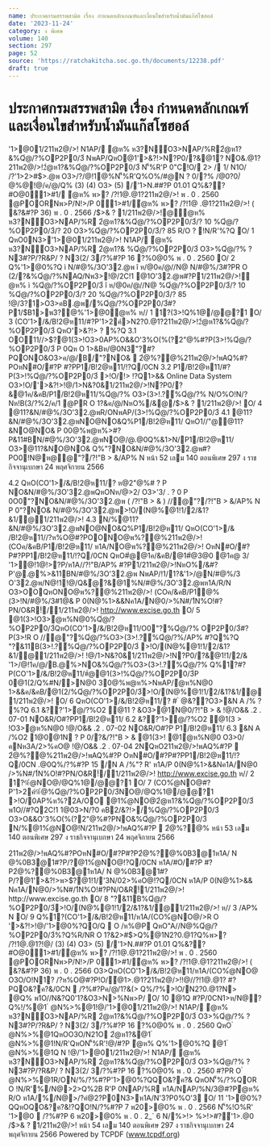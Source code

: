 ```yaml
---
name: ประกาศกรมสรรพสามิต เรื่อง กำหนดหลักเกณฑ์และเงื่อนไขสำหรับน้ำมันแก๊สโซฮอล์
date: '2023-11-24'
category: ง พิเศษ
volume: 140
section: 297
page: 52
source: 'https://ratchakitcha.soc.go.th/documents/12238.pdf'
draft: true
---
```


# ประกาศกรมสรรพสามิต เรื่อง กำหนดหลักเกณฑ์และเงื่อนไขสำหรับน้ำมันแก๊สโซฮอล์

'1>@01/211พ2@/>! N1AP/ ํ@ห% ห3?N์O3>NAP/%R2ํ@ห1?&%Qํ@/?%OP2P0/3์ NพAP/QหO@1'>&?!>N?P0/?&@1? NO&.@1?211พ2@/>!2ํ@ห1?&%Qํ@/?%OP2P0/3์ N'็%R'P 0"C!O/ 2> / 1/ N1O/ /?'1>2>#$>.@พ O3>/?/@!1@%N'็%R'Q%O%/#@N ? 0/?% /@0?0/ํ@%@!@/ค/@/Q% (3) (4) O3> (5) /'1>N.##?P 01.01 Q%&??#O@01>#1/ ํ@ห% พ>? /?!1@.@1?211พ2@/>! พ . 0 . 2560 @POORNพ>P/N!>/P 01>#1/ํ@ห% พ>? /?!1@ .@1?211พ2@/>! ( &?&#?P 36) พ . 0 . 2566 /$>& ? 1/211พ2@/>!@ํ@ห% ห3?N์O3>NAP/%R 2ํ@ห1?&%Qํ@/?%OP2P0/3์/? 10 %Qํ@/?%OP2P0/3์/? 20 O3>%Qํ@/?%OP2P0/3์/? 85 R/O ? !N/R'%?Q O/ 1 QหO0N3>'1>@01/211พ2@/>! N1AP/ ํ@ห% ห3?N์O3>NAP/%R 2ํ@ห1?& %Qํ@/?%OP2P0/3์ O3>%Qํ@/?% ? N3#?P/?R&P/ ? N3(2/ 3/?%#?P 16 ?%0@0% พ . 0 . 2560 O/ 2 Q%'1>@0%?Q ì N/#@%/3O'32.@พ î ห/@0ค/@//N@ N/#@%/3#?PR O (2/?&%Qํ@/?%NAQ/Nพ3>!@/2C!1 @1O'32.@พ#?P1/211พ2@/>!ํ@ห% ì %Qํ@/?%OP2P0/3์ î ห/@0ค/@//N@ %Qํ@/?%OP2P0/3์/? 10 %Qํ@/?%OP2P0/3์/? 20 %Qํ@/?%OP2P0/3์/? 85 !@/3?1>O3>คB.@พ/%Qํ@/?%OP2P0/3์#?P1/$B1>พ3?@%'1>@0ํ@ห% ห// 1 1?(3>!Q%1@/@@?1 O/ 3 (CO'1>/&/B!2@ห11/#?P'1>2ค์>N2?0.@1?211พ2@/>!2ํ@ห1?&%Qํ@/?%OP2P0/3์ QหO'>&?!> ? %?Q 3.1 OO11//>$?@1(3>!O3>0AP%O&&O'3%O(%(?2"@%#?P(3>!%Qํ@/?%OP2P0/3์ P 0Qห O 1>&Bห/@0N3"?#?PQONO&O3>ค/@/B/"?NO&  2ํ@%?@%211พ2@/>!พAQ%#?POหN#O/#?P #?PP1/B!2@ห11/!?Q/0CN 3.2 P1/B!2@ห11/#?P(3>!%Qํ@/?%OP2P0/3์ >!O/!> !?Q1>&& Online Data System O3>!O/'>&?!>!@/1>N&?0&1/211พ2@/>!N?P0/?&@1ค/&คB/P1/B!2@ห11/%Qํ@/?% O3>(3>!.?์%Qํ@/?% N/O%O!N/?Nห!B(3/?%2/ค/1 @PR O 1?&ค/@/NหO%/&@/$>& ? 1/211พ2@/>! O/ 4 @11?&N/#@%/3O'32.@พR/ONพAP/(3>!%Qํ@/?%OP2P0/3์ 4.1 @11?&N/#@%/3O'32.@พNO@NO&Q%P1/B!2@ห11/ QหO1//"@@11?&NO@NO& P 00@%พ@ห%>#?P&11#BN/#@%/3O'32.@พNO@/@.@0Q%&1>N/P1/B!2@ห11/ O3>@11?&NO@NO& Q%"?NO&N/#@%/3O'32.@พ#?PO0!N@ห@@"?/?!"B > &/AP% N หน้า 52 เลม 140 ตอนพิเศษ 297 ง ราชกิจจานุเบกษา 24 พฤศจิกายน 2566

4.2 QหO(CO'1>/&/B!2@ห11/? ห@2"@%# ? P NO&N/#@%/3O'32.@พQหONห/@>2/ O3>'3/ . ? 0 P 0O0"?NO&N/#@%/3O'32.@พ ( /?!"B > & ) //@"?/?!"B > &/AP% N P 0"?NO& N/#@%/3O'32.@พ>!O/(N@%@1!1/2/&1?&1/@1/211พ2@/>! 4.3 N/%@11?&N/#@%/3O'32.@พNO@NO&Q%P1/B!2@ห11/ QหO(CO'1>/& /B!2@ห11//?ห%O@#?POONO@พ%?@%211พ2@/>!(COค/&คB/P1/B!2@ห11/ ห1A/NO@พ%?@%211พ2@/>! OหN#O/#?P#?PP1/B!2@ห11/!?Q/0CN QหO#ํ@@1ค/&คB/@1#ํ@3@0 @1ค@ 3/ '1>ํ@!1@!>?P/ห1A//?!"B/AP% #?P1/211พ2@/>!NหO%/&#?P'@.@%>&11BN/#@%/3O'32.@พ NพAP/!1/1?&'1>/@N/#@%/3 O'32.@พ/N@!1!@/Q&ํ@?&@1%N/#@%/3O'32.@พห1A/R/N O3>OOQหONO@พ%?@%211พ2@/>! (COค/&คB/P1@%(3>!N/#@%/3#1@& P 0(N@%1>&&Nค1A/N@0/>%N#/1์N%O!#?PN/O&R!์/1/211พ2@/>! http://www.excise.go.th O/ 5 @1(3>!O3>ํ@ห%N@0%Qํ@/?%OP2P0/3์QหO(CO'1>/&/B!2@ห11/O0"?%Qํ@/?% OP2P0/3์#?P(3>!R O //@"?%Qํ@/?%O3>(3>!.?์%Qํ@/?%/AP% #?Q%?Q "?&11B(3>!.?์%Qํ@/?%OP2P0/3์ >!O/(N@%@1!1/2/&1?&1/@1/211พ2@/>! !@/1>N&?0&1/211พ2@/>!N?P0/?&@1!1/2/& '1>/@!1ค/@/B.@%>NO&%Qํ@/?%O3>(3>!.?์%Qํ@/?% Q%1?#?P(CO'1>/&/B!2@ห11/#ํ@@1(3>!%Qํ@/?%OP2P0/3์P 0@1(2/Q%#N/>N@0 30@%พ@ห%>NพAP/ํ@ห%N@0 1>&&ค/&คB/@1(2/%Qํ@/?%OP2P0/3์>!O/(N@%@1!1/2/&1?&1/@ 1/211พ2@/>! O/ 6 QหO(CO'1>/&/B!2@ห11/? # ํ @&??O3>&N A /% ? %?Q 6.1 &??'1>ํ@/?%O2 @11 ? &O3>@1N@0/?!"B > & !@/O&& .2 . 07-01 NO&R/O#?PP1/B!2@ห11/ 6.2 &??'1>ํ@/?%O2 @1(3 > !O3>ํ@ห%N@0 !@/O&& .2 . 07-02 NO&R/O#?P P1/B!2@ห11/ 6.3 &N A /%O2 1@0@1N ? P 0/?&/?!"B > & @1(3>! @1ํ@ห%N@0 O3>0/ คNห3A/2>%คO@ !@/O&& .2 . 07-04 2NQหO211พ2@/>!พAQ%#?P  2ํ@%?@%211พ2@/>!พAQ%#?P OหN#O/#?P#?PP1/B!2@ห11/!?Q/0CN .@0Q%/?%#?P 15 /N A /%"? R' ห1A/P 0(N@%1>&&Nค1A/N@0 />%N#/1์N%O!#?PN/O&R!์/1/211พ2@/>! http://www.excise.go.th ห// 2 1?%ํ@NO@/@Q%1@/@@?1 O/ 7 (CO%ํ@NO@#?P'1>2ค์%ํ@%Qํ@/?%OP2P0/3์NO@/@Q%1@/@@?1 >!O/0AP%ห%?2A/OO @1%ํ@NO@2ํ@ห1?&%Qํ@/?%OP2P0/3์ พ1O//#?Q2C!1 1@03>N/?0 คB2/&?!>/%Qํ@/?%OP2P0/3์ O3>O&&O'3%O(%(?2"@%#?PNO&%Qํ@/?%OP2P0/3์ N/%@1%ํ@NO@!N/211พ2@/>!พAQ%#?P  2ํ@%?@% หน้า 53 เลม 140 ตอนพิเศษ 297 ง ราชกิจจานุเบกษา 24 พฤศจิกายน 2566

211พ2@/>!พAQ%#?POหN#O/#?P#?P2ํ@%?@%0B3@1ห1A/ N @%0B3@1#?P/?@1%ํ@NO@!?Q/0CN ห1A/#O/#?P #?P2ํ@%?@%0B3@1ห1A/ N @%0B3@1#?P/?@1'>&?!>พ>$?@1!1/'3N/02>%คO@!?Q/0CN ห1A/P 0(N@%1>&& Nค1A/N@0/>%N#/1์N%O!#?PN/O&R!์1/211พ2@/>! http://www.excise.go.th O/ 8 "?&11B%Qํ@/?%OP2P0/3์>!O/(N@%@1!1/2/&1?&1/@1/211พ2@/>! ห// 3 /AP% N O/ 9 Q%1?(CO'1>/&/B!2@ห11/ห1A/(CO%ํ@NO@/>R O '>&?!>!@/'1>@0%?QO/Q  O /ห%@P QหO"A//N@%Qํ@/?%OP2P0/3์%?Q%R/NR O 1?&2>#$>Q%@1N2?0.@1?Q%พ>? /?!1@.@1?!@/ (3) (4) O3> (5) /'1>N.##?P 01.01 Q%&??#O@01>#1/ํ@ห% พ>? /?!1@.@1?211พ2@/>! พ . 0 . 2560 @POORNพ>P/N!>/P 01>#1/ํ@ห% พ>? /?!1@.@1?211พ2@/>! ( &?&#?P 36) พ . 0 . 2566 O3>QหO(CO'1>/&/B!2@ห11/ห1A/(CO%ํ@NO@ O3O/O!N1? /?ห%O@#?P!O/ํ@1>.@1?211พ2@/>!!@//?!1@.@1? #?PQO&?ค?&/0CN  /?%#?Pค/@/1?&(> Q%/?%>!O/N2?0.@1?N> @Q% พ1O//N&?Q0'1?&O3>N>%Nพ>P/ O/ 10 @1Q #?P/0CN1>ห/N@?Q%!/%@1 ํ @N%>%@1!@/'1>@01/211พ2@/>! N1AP/ ํ@ห% ห3?N์O3>NAP/%R 2ํ@ห1?&%Qํ@/?%OP2P0/3์ O3>%Qํ@/?% ? N3#?P/?R&P/ ? N3(2/ 3/?%#?P 16 ?%0@0% พ . 0 . 2560 QหO ํ @N%>%@1QหOO3O/N21O 2ํ@ห1?&@1 ํ @N%>%@1!N/R'QหON'็%R'!@/#?P ํ@ห% Q%'1>@0%?Q @1 ํ @N%>%@1Q N !@/'1>@01/211พ2@/>! N1AP/ ํ@ห% ห3?N์O3>NAP/%R 2ํ@ห1?&%Qํ@/?%OP2P0/3์ O3>%Qํ@/?% ? N3#?P/?R&P/ ? N3(2/ 3/?%#?P 16 ?%0@0% พ . 0 . 2560 #?PR O ํ @N%>%@1R/ON/%/?%#?P'1>@0%?QQO&?ค?& QหON'็%/?%QOR O !N/R'%/N@>2>Q%2B R'P 0NAP/%R ห1A/NAP/%N/3@#?Pํ@ห% R/O ห1A/%/N@>/?คํ@2?P0N3>ห1A/N'3?P0%O'3 O/ 11 '1>@0%?QQหOQO&?ค?&!?QO!N/?%#?P 7 พ20>@0% พ . 0 . 2566 N'็%!O%R' '1>@0  /?%#?P 6 พ20>@0% พ . 0 . 2_` 6 N/%>!> %>!>#?์'1>.@0 /$>& ? 1/211พ2@/>! หน้า 54 เลม 140 ตอนพิเศษ 297 ง ราชกิจจานุเบกษา 24 พฤศจิกายน 2566 Powered by TCPDF (www.tcpdf.org)
